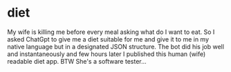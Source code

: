 # diet
My wife is killing me before every meal asking what do I want to eat. So I asked ChatGpt to give me a diet suitable for me and give it to me in my native language but in a designated JSON structure. The bot did his job well and instantaneously and few hours later I published this human (wife) readable diet app. BTW She's a software tester...
